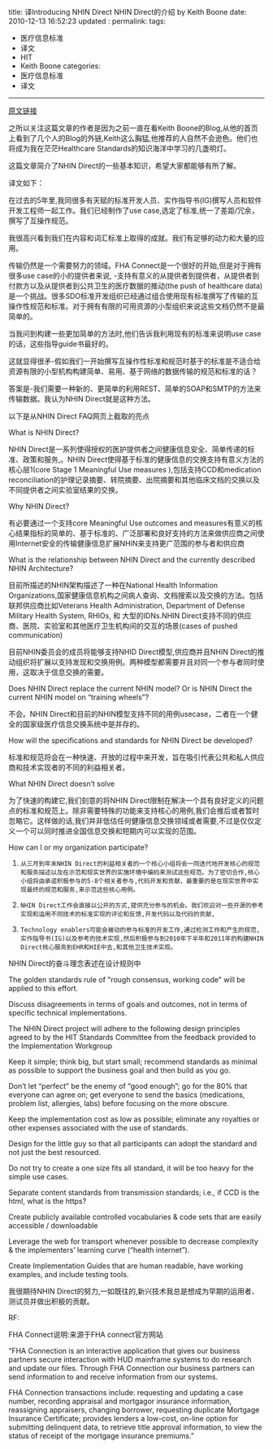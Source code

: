 title:  译Introducing NHIN Direct NHIN Direct的介绍 by Keith Boone
date: 2010-12-13 16:52:23
updated	:
permalink:
tags:
- 医疗信息标准
- 译文
- HIT
- Keith Boone
categories:
- 医疗信息标准
- 译文

---


[原文链接](http://geekdoctor.blogspot.com/2010/03/introducing-nhin-direct.html)

之所以关注这篇文章的作者是因为之前一直在看Keith Boone的Blog,从他的首页上看到了几个人的Blog的外链,Keith这么胸猛,他推荐的人自然不会逊色。他们也将成为我在茫茫Healthcare Standards的知识海洋中学习的几盏明灯。

这篇文章简介了NHIN Direct的一些基本知识，希望大家都能够有所了解。

译文如下：

在过去的5年里,我同很多有天赋的标准开发人员、实作指导书(IG)撰写人员和软件开发工程师一起工作。我们已经制作了use case,选定了标准,统一了差距/冗余，撰写了互操作规范。



我很高兴看到我们在内容和词汇标准上取得的成就。我们有足够的动力和大量的应用。



传输仍然是一个需要努力的领域。FHA Connect是一个很好的开始,但是对于拥有很多use case的小的提供者来说, -支持有意义的从提供者到提供者，从提供者到付款方以及从提供者到公共卫生的医疗数据的推动(the push of healthcare data) 是一个挑战。很多SDO标准开发组织已经通过组合使用现有标准撰写了传输的互操作性规范和标准。对于拥有有限的可用资源的小型组织来说这些文档仍然不是最简单的。



当我问到构建一些更加简单的方法时,他们告诉我利用现有的标准来说明use case的话，这些指导guide书最好的。



这就显得很矛-假如我们一开始撰写互操作性标准和规范时基于的标准是不适合给资源有限的小型机构构建简单、易用、基于网络的数据传输的规范和标准的话？

答案是-我们需要一种新的、更简单的利用REST、简单的SOAP和SMTP的方法来传输数据。我认为NHIN Direct就是这种方法。





以下是从NHIN Direct FAQ网页上截取的亮点



What is NHIN Direct?

NHIN Direct是一系列使得授权的医护提供者之间健康信息安全、简单传递的标准、政策和服务,。NHIN Direct使得基于标准的健康信息的交换支持有意义方法的核心层1(core Stage 1 Meaningful Use measures ),包括支持CCD和medication reconciliation的护理记录摘要、转院摘要、出院摘要和其他临床文档的交换以及不同提供者之间实验室结果的交换。



Why NHIN Direct?

有必要通过一个支持core Meaningful Use outcomes and measures有意义的核心结果指标的简单的、基于标准的、广泛部署和良好支持的方法来做供应商之间使用Internet安全的传输健康信息扩展NHIN来支持更广范围的参与者和供应商



What is the relationship between NHIN Direct and the currently described NHIN Architecture?

目前所描述的NHIN架构描述了一种在National Health Information Organizations,国家健康信息机构之间病人查询、文档搜索以及交换的方法。包括联邦供应商比如Veterans Health Administration, Department of Defense Military Health System, RHIOs, 和 大型的IDNs.NHIN Direct支持不同的供应商、医院、实验室和其他医疗卫生机构间的交互的场景(cases of pushed communication)

目前NHIN委员会的成员将能够支持NHID Direct模型,供应商并且NHIN Direct的推动组织将扩展以支持发现和交换用例。两种模型都需要并且对同一个参与者同时使用，这取决于信息交换的需要。



Does NHIN Direct replace the current NHIN model? Or is NHIN Direct the current NHIN model on “training wheels”?

不会。NHIN Direct和目前的NHIN模型支持不同的用例usecase，二者在一个健全的国家级医疗信息交换系统中是并存的。

How will the specifications and standards for NHIN Direct be developed?

标准和规范将会在一种快速、开放的过程中来开发，旨在吸引代表公共和私人供应商和技术实现者的不同的利益相关者。



What NHIN Direct doesn’t solve

为了快速的构建它,我们刻意的将NHIN Direct限制在解决一个具有良好定义的问题点的标准和规范上。除非需要特殊的功能来支持核心的用例,我们会推后或者暂时忽略它。这样做的话,我们并非低估任何健康信息交换领域或者需要,不过是仅仅定义一个可以同时推进全国信息交换和短期内可以实现的范围。



How can I or my organization participate?

1.     从三月到年末NHIN Direct的利益相关者的一个核心小组将会一同迭代地开发核心的规范和服务描述以及在示范和现实世界的实施环境中编码来测试这些规范。为了密切合作,核心小组将由承诺积极参与的5-8个相关者参与,代码开发和贡献，最重要的是在现实世界中实现最终的规范和服务,来示范这些核心用例。

2.     NHIN Direct工作会直接以公开的方式,提供充分参与的机会。我们欢迎对一些开源的参考实现和运用不同技术的标准实现的评论和反馈,开发代码以及代码的贡献,

3.     Technology enablers可能会被动的参与标准的开发工作,通过检测工作和产生的规范,实作指导书(IG)以及参考的技术实现,然后积极参与到2010年下半年和2011年的构建NHIN Direct核心服务到EHR和HIE中去,和其他卫生技术实现。



NHIN Direct的奋斗理念表述在设计规则中

The golden standards rule of "rough consensus, working code" will be applied to this effort.



Discuss disagreements in terms of goals and outcomes, not in terms of specific technical implementations.



The NHIN Direct project will adhere to the following design principles agreed to by the HIT Standards Committee from the feedback provided to the Implementation Workgroup



Keep it simple; think big, but start small; recommend standards as minimal as possible to support the business goal and then build as you go.



Don’t let “perfect” be the enemy of “good enough”; go for the 80% that everyone can agree on; get everyone to send the basics (medications, problem list, allergies, labs) before focusing on the more obscure.



Keep the implementation cost as low as possible; eliminate any royalties or other expenses associated with the use of standards.



Design for the little guy so that all participants can adopt the standard and not just the best resourced.



Do not try to create a one size fits all standard, it will be too heavy for the simple use cases.



Separate content standards from transmission standards; i.e., if CCD is the html, what is the https?



Create publicly available controlled vocabularies & code sets that are easily accessible / downloadable



Leverage the web for transport whenever possible to decrease complexity & the implementers’ learning curve (“health internet”).



Create Implementation Guides that are human readable, have working examples, and include testing tools.



我很期待NHIN Direct的努力,一如既往的,新兴技术我总是想成为早期的运用者、测试员并做出积极的贡献。



RF:

FHA Connect说明:来源于FHA connect官方网站

“FHA Connection is an interactive application that gives our business partners secure interaction with HUD mainframe systems to do research and update our files. Through FHA Connection our business partners can send information to and receive information from our systems.



FHA Connection transactions include: requesting and updating a case number, recording appraisal and mortgagor insurance information, reassigning appraisers, changing borrower, requesting duplicate Mortgage Insurance Certificate; provides lenders a low-cost, on-line option for submitting delinquent data, to retrieve title approval information, to view the status of receipt of the mortgage insurance premiums.”
